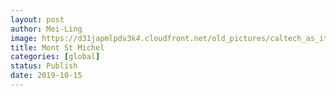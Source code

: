 ```yaml
---
layout: post
author: Mei-Ling
image: https://d31japmlpdv3k4.cloudfront.net/old_pictures/caltech_as_it_happens/6a0105349b8251970b0240a4df53a7200b.jpg
title: Mont St Michel
categories: [global]
status: Publish
date: 2019-10-15
---
```



